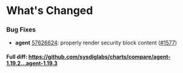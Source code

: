 # What's Changed

### Bug Fixes
- **agent** [57626624](https://github.com/sysdiglabs/charts/commit/5762662438ca6c93aa38eed3facf87a7bccd3c52): properly render security block content ([#1577](https://github.com/sysdiglabs/charts/issues/1577))
#### Full diff: https://github.com/sysdiglabs/charts/compare/agent-1.19.2...agent-1.19.3
